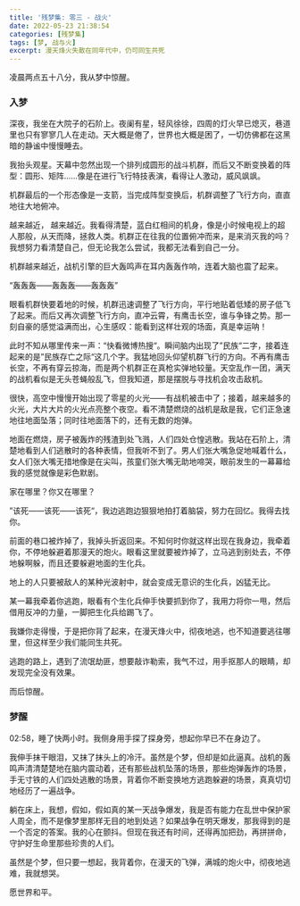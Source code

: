 ```yaml
---
title: '残梦集: 零三 - 战火'
date: 2022-05-23 21:38:54
categories: [残梦集]
tags: [梦, 战与火]
excerpt: 漫天烽火失散在同年代中，仍可同生共死
---
```



凌晨两点五十八分，我从梦中惊醒。

### 入梦 ###
深夜，我坐在大院子的石阶上。夜阑有星，轻风徐徐，四周的灯火早已熄灭，巷道里也只有寥寥几人在走动。天大概是倦了，世界也大概是困了，一切仿佛都在这黑暗的静谧中慢慢睡去。

我抬头观星。天幕中忽然出现一个排列成圆形的战斗机群，而后又不断变换着的阵型：圆形、矩阵......像是在进行飞行特技表演，看得让人激动，威风飒飒。

机群最后的一个形态像是一支箭，当完成阵型变换后，机群调整了飞行方向，直直地往大地俯冲。

越来越近， 越来越近。我看得清楚，蓝白红相间的机身，像是小时候电视上的超人那般，从天而降，拯救人类。机群正在往我的位置俯冲而来，是来消灭我的吗？我想努力看清楚自己，但无论我怎么尝试，我都无法看到自己一分。

机群越来越近，战机引擎的巨大轰鸣声在耳内轰轰作响，连着大脑也震了起来。

“轰轰轰——轰轰轰——轰轰轰”

眼看机群快要着地的时候，机群迅速调整了飞行方向，平行地贴着低矮的房子低飞了起来。而后又再次调整飞行方向，直冲云霄，有鹰击长空，谁与争锋之势。那一刻自豪的感觉溢满而出，心生感叹：能看到这样壮观的场面，真是幸运呐！

此时不知从哪里传来一声：“快看微博热搜“。瞬间脑内出现了”民族“二字，接着连起来的是”民族存亡之际“这几个字。我猛地回头仰望机群飞行的方向。不再有鹰击长空，不再有穿云掠海，而是两个机群正在真枪实弹地较量。天空乱作一团，满天的战机看似是无头苍蝇般乱飞，但我知道，那是摆脱与寻找机会攻击敌机。

很快，高空中慢慢开始出现了零星的火光——有战机被击中了；接着，越来越多的火光，大片大片的火光点亮整个夜空。看不清楚燃烧的战机是敌是我，它们正急速地往地面坠落；同时往地面落下的，还有无数的炮弹。

地面在燃烧，房子被轰炸的残渣到处飞溅，人们四处仓惶逃散。我站在石阶上，清楚地看到人们逃散时的各种表情，但我听不到了。男人们张大嘴急促地喊着什么，女人们张大嘴无措地像是在尖叫，孩童们张大嘴无助地啼哭，眼前发生的一幕幕给我的感觉就像是彩色默剧。

家在哪里？你又在哪里？

”该死——该死——该死“，我边逃跑边狠狠地拍打着脑袋，努力在回忆。我得去找你。

前面的巷口被炸掉了，我掉头折返回来。不知何时你就这样出现在我身边，我牵着你，不停地躲避着那漫天的炮火。眼看这里就要被炸掉了，立马逃到别处去，不停地躲啊躲，而且还要躲避地面的生化兵。

地上的人只要被敌人的某种光波射中，就会变成无意识的生化兵，凶猛无比。

某一幕我牵着你逃跑，眼看有个生化兵伸手快要抓到你了，我用力将你一甩，然后借用反冲的力量，一脚把生化兵给踢飞了。

我嫌你走得慢，于是把你背了起来，在漫天烽火中，彻夜地逃，也不知道要逃往哪里，但这样至少我们能同生共死。

逃跑的路上，遇到了流氓劫匪，想要敲诈勒索，我气不过，用手抠那人的眼睛，却发现完全没有效果。

而后惊醒。

### 梦醒 ###
02:58，睡了快两小时。我侧身用手探了探身旁，想起你早已不在身边了。

我伸手抹干眼泪，又抹了抹头上的冷汗。虽然是个梦，但却是如此逼真。战机的轰鸣声清清楚楚地在脑内震动着，还有那些战机坠落的场景，那些炮弹轰炸的场景，手无寸铁的人们四处逃散的场景，背着你不断变换地方逃跑躲避的场景，真真切切地经历了一遍战争。

躺在床上，我想，假如，假如真的某一天战争爆发，我是否有能力在乱世中保护家人周全，而不是像梦里那样无目的地到处逃？如果战争在明天爆发，那我得到的是一个否定的答案。我的心在颤抖。但现在我还有时间，还得再加把劲，再拼拼命，守护好生命里那些珍贵的人们。

虽然是个梦，但只要一想起，我背着你，在漫天的飞弹，满城的炮火中，彻夜地逃难，我就想哭。

愿世界和平。